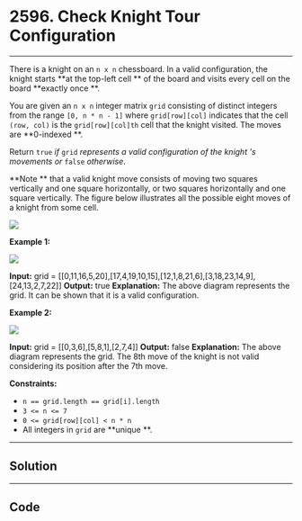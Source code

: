 # 2596. Check Knight Tour Configuration

---

There is a knight on an `n x n` chessboard. In a valid configuration, the knight starts **at the top-left cell ** of the board and visits every cell on the board **exactly once **.

You are given an `n x n` integer matrix `grid` consisting of distinct integers from the range `[0, n * n - 1]` where `grid[row][col]` indicates that the cell `(row, col)` is the `grid[row][col]th` cell that the knight visited. The moves are **0-indexed **.

Return `true` _if_ `grid` _represents a valid configuration of the knight 's movements or_ `false` _otherwise_.

**Note ** that a valid knight move consists of moving two squares vertically and one square horizontally, or two squares horizontally and one square vertically. The figure below illustrates all the possible eight moves of a knight from some cell.

![](https://assets.leetcode.com/uploads/2018/10/12/knight.png)

 

**Example 1:**

![](https://assets.leetcode.com/uploads/2022/12/28/yetgriddrawio-5.png)


**Input:** grid = [[0,11,16,5,20],[17,4,19,10,15],[12,1,8,21,6],[3,18,23,14,9],[24,13,2,7,22]]
**Output:** true
**Explanation:** The above diagram represents the grid. It can be shown that it is a valid configuration.


**Example 2:**

![](https://assets.leetcode.com/uploads/2022/12/28/yetgriddrawio-6.png)


**Input:** grid = [[0,3,6],[5,8,1],[2,7,4]]
**Output:** false
**Explanation:** The above diagram represents the grid. The 8th move of the knight is not valid considering its position after the 7th move.


 

**Constraints:**

  * `n == grid.length == grid[i].length`
  * `3 <= n <= 7`
  * `0 <= grid[row][col] < n * n`
  * All integers in `grid` are **unique **.

---

## Solution



---

## Code
```python


```